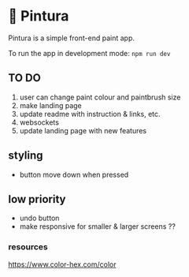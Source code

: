 # 🎨 Pintura 

Pintura is a simple front-end paint app.

To run the app in development mode: `npm run dev`

## TO DO

1. user can change paint colour and paintbrush size
2. make landing page
3. update readme with instruction & links, etc.
4. websockets
5. update landing page with new features


## styling
- button move down when pressed


## low priority
- undo button
- make responsive for smaller & larger screens ??

### resources
https://www.color-hex.com/color
